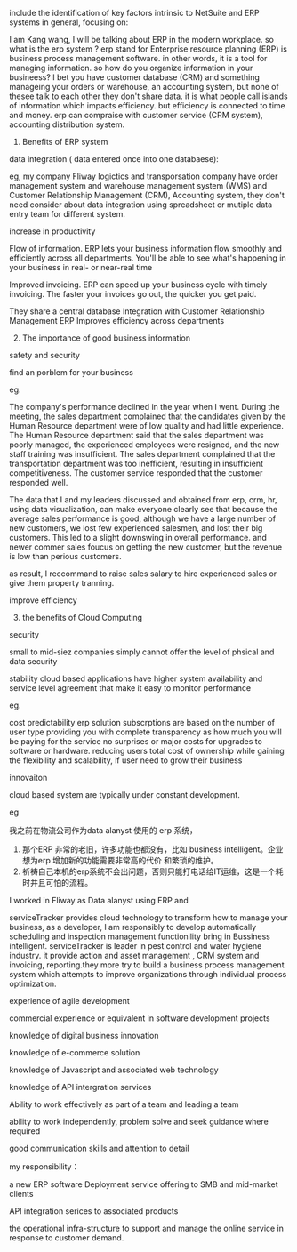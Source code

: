 include the identification of key factors intrinsic to NetSuite and ERP systems in general, focusing on:


I am  Kang wang, I will be talking about ERP in the modern workplace. so what is the erp system ? erp stand for Enterprise resource planning (ERP) is business process management software. in other words, it is a tool for managing information. so how do you organize information in your busineess? I bet you have customer database (CRM) and something manageing your orders or warehouse, an accounting system, but none of thesee talk to each other they don't share data. it is what people call islands of information which impacts efficiency. but efficiency is connected to time and money.   erp  can compraise with customer service (CRM system), accounting distribution system. 

1. Benefits of ERP system

data integration ( data entered once into one databaese):

eg, my company Fliway logictics and transporsation company have order management system and warehouse management system (WMS) and Customer Relationship Management (CRM), Accounting system, they don't need consider about data integration using spreadsheet or mutiple data entry team for different system.






increase in productivity

Flow of information. ERP lets your business information flow smoothly and efficiently across all departments. You'll be able to see what's happening in your business in real- or near-real time

Improved invoicing. ERP can speed up your business cycle with timely invoicing. The faster your invoices go out, the quicker you get paid.


They share a central database
Integration with Customer Relationship Management
ERP Improves efficiency across departments



2. The importance of good business information

safety and security

find an porblem for your business


eg.

The company's performance declined in the year when I went. During the meeting, the sales department complained that the candidates given by the Human Resource department were of low quality and had little experience. The Human Resource department said that the sales department was poorly managed, the experienced employees were resigned, and the new staff training was insufficient. The sales department complained that the transportation department was too inefficient, resulting in insufficient competitiveness. The customer service responded that the customer responded well.

The data that I and my leaders discussed and obtained from erp, crm, hr, using data visualization, can make everyone clearly see that because the average sales performance is good, although we have a large number of new customers, we lost few experienced salesmen, and lost their big customers. This led to a slight downswing in overall performance. and newer commer sales foucus on getting the new customer, but the revenue is low than perious customers.

as result, I reccommand to raise sales salary to hire experienced sales or give them property tranning.



improve efficiency



3. the benefits of Cloud Computing

security

small to mid-siez companies simply cannot offer the level of phsical and data security 


stability
cloud based applications have higher system availability and service level agreement that make it easy to monitor performance

eg. 


cost predictability
erp solution subscrptions are based on the number of user type providing you with complete transparency as how much you will be paying for the service no surprises or major costs for upgrades to software or hardware. reducing users total cost of ownership while gaining the flexibility and scalability, if user need to grow their business

innovaiton

cloud based system are typically under constant development. 

eg


我之前在物流公司作为data alanyst 使用的 erp 系统，

1. 那个ERP 非常的老旧，许多功能也都没有，比如 business intelligent。企业想为erp 增加新的功能需要非常高的代价 和繁琐的维护。
2. 祈祷自己本机的erp系统不会出问题，否则只能打电话给IT运维，这是一个耗时并且可怕的流程。

I worked in Fliway as Data alanyst using ERP and 


serviceTracker provides cloud technology to transform how to manage your business, as a developer, I am responsibly to develop automatically scheduling and inspection management functionility bring in Bussiness intelligent.  serviceTracker is leader in pest control and water hygiene industry. it provide action and asset management ,  CRM system and invoicing, reporting.they more try to build a business process management system which attempts to improve organizations through individual process optimization. 





experience of agile development

commercial experience or equivalent in software development projects

knowledge of digital business innovation

knowledge of e-commerce solution

knowledge of Javascript and associated web technology

knowledge of API intergration services


Ability to work effectively as part of a team and leading a team

ability to work independently, problem solve and seek guidance where required

good communication skills and attention to detail



my responsibility：

a new ERP software Deployment service offering to SMB and mid-market clients

API integration serices to associated products

the operational infra-structure to support and manage the online service in response to customer demand.


